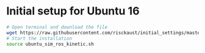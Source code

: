 # Initial setup for Ubuntu 16

``` bash
# Open terminal and download the file
wget https://raw.githubusercontent.com/risckaust/initial_settings/master/ubuntu_sim_ros_kinetic.sh
# Start the installation
source ubuntu_sim_ros_kinetic.sh
```
